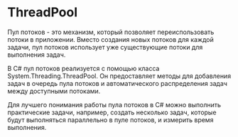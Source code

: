 # ThreadPool

Пул потоков - это механизм, который позволяет переиспользовать потоки в приложении. Вместо создания новых потоков для каждой задачи, пул потоков использует уже существующие потоки для выполнения задач.

В C# пул потоков реализуется с помощью класса System.Threading.ThreadPool. Он предоставляет методы для добавления задач в очередь пула потоков и автоматического распределения задач между доступными потоками.

Для лучшего понимания работы пула потоков в C# можно выполнить практические задачи, например, создать несколько задач, которые будут выполняться параллельно в пуле потоков, и измерить время выполнения.
